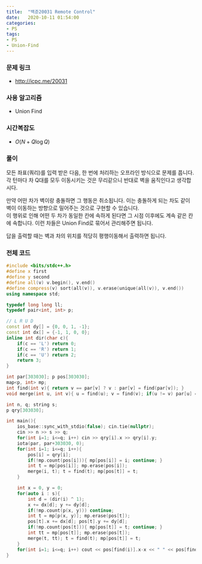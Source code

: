 ```yaml
---
title:  "백준20031 Remote Control"
date:   2020-10-11 01:54:00
categories:
- PS
tags:
- PS
- Union-Find
---
```


### 문제 링크
* http://icpc.me/20031

### 사용 알고리즘
* Union Find

### 시간복잡도
* $O(N + Q \log Q)$

### 풀이
모든 좌표(쿼리)를 입력 받은 다음, 한 번에 처리하는 오프라인 방식으로 문제를 풉니다.<br>
각 턴마다 차 Q대를 모두 이동시키는 것은 무리같으니 반대로 벽을 움직인다고 생각합시다.

만약 어떤 차가 벽이랑 충돌하면 그 행동은 취소됩니다. 이는 충돌하게 되는 차도 같이 벽이 이동하는 방향으로 밀어주는 것으로 구현할 수 있습니다.<br>
이 행위로 인해 어떤 두 차가 동일한 칸에 속하게 된다면 그 시점 이후에도 계속 같은 칸에 속합니다. 이런 차들은 Union Find로 묶어서 관리해주면 됩니다.

답을 출력할 때는 벽과 차의 위치를 적당히 평행이동해서 출력하면 됩니다.

### 전체 코드
```cpp
#include <bits/stdc++.h>
#define x first
#define y second
#define all(v) v.begin(), v.end()
#define compress(v) sort(all(v)), v.erase(unique(all(v)), v.end())
using namespace std;

typedef long long ll;
typedef pair<int, int> p;

// L R U D
const int dy[] = {0, 0, 1, -1};
const int dx[] = {-1, 1, 0, 0};
inline int dir(char c){
    if(c == 'L') return 0;
    if(c == 'R') return 1;
    if(c == 'U') return 2;
    return 3;
}

int par[303030]; p pos[303030];
map<p, int> mp;
int find(int v){ return v == par[v] ? v : par[v] = find(par[v]); }
void merge(int u, int v){ u = find(u); v = find(v); if(u != v) par[u] = v; }

int n, q; string s;
p qry[303030];

int main(){
    ios_base::sync_with_stdio(false); cin.tie(nullptr);
    cin >> n >> s >> q;
    for(int i=1; i<=q; i++) cin >> qry[i].x >> qry[i].y;
    iota(par, par+303030, 0);
    for(int i=1; i<=q; i++){
        pos[i] = qry[i];
        if(!mp.count(pos[i])){ mp[pos[i]] = i; continue; }
        int t = mp[pos[i]]; mp.erase(pos[i]);
        merge(i, t); t = find(t); mp[pos[t]] = t;
    }

    int x = 0, y = 0;
    for(auto i : s){
        int d = (dir(i) ^ 1);
        x += dx[d]; y += dy[d];
        if(!mp.count(p(x, y))) continue;
        int t = mp[p(x, y)]; mp.erase(pos[t]);
        pos[t].x += dx[d]; pos[t].y += dy[d];
        if(!mp.count(pos[t])){ mp[pos[t]] = t; continue; }
        int tt = mp[pos[t]]; mp.erase(pos[t]);
        merge(t, tt); t = find(t); mp[pos[t]] = t;
    }
    for(int i=1; i<=q; i++) cout << pos[find(i)].x-x << " " << pos[find(i)].y-y << "\n";
}
```
